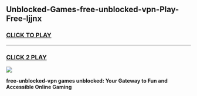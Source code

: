 
## Unblocked-Games-free-unblocked-vpn-Play-Free-ljjnx
<h3>
<a href="https://premium76.site?title=free-unblocked-vpn&ref=23A">CLICK TO PLAY</a></h3>
<hr>

<h3>
<a href="https://premium76.site?title=free-unblocked-vpn&ref=23A">CLICK 2 PLAY</a>
  
</h3>

<a href="https://premium76.site?title=free-unblocked-vpn&ref=23A"><img src="https://clearcache.store/games.png"></a>


**free-unblocked-vpn games unblocked: Your Gateway to Fun and Accessible Online Gaming**
